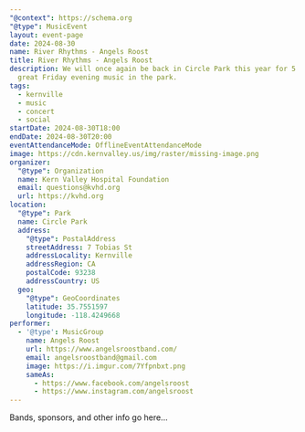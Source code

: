 ```yaml
---
"@context": https://schema.org
"@type": MusicEvent
layout: event-page
date: 2024-08-30
name: River Rhythms - Angels Roost
title: River Rhythms - Angels Roost
description: We will once again be back in Circle Park this year for 5 weeks of
  great Friday evening music in the park.
tags:
  - kernville
  - music
  - concert
  - social
startDate: 2024-08-30T18:00
endDate: 2024-08-30T20:00
eventAttendanceMode: OfflineEventAttendanceMode
image: https://cdn.kernvalley.us/img/raster/missing-image.png
organizer:
  "@type": Organization
  name: Kern Valley Hospital Foundation
  email: questions@kvhd.org
  url: https://kvhd.org
location:
  "@type": Park
  name: Circle Park
  address:
    "@type": PostalAddress
    streetAddress: 7 Tobias St
    addressLocality: Kernville
    addressRegion: CA
    postalCode: 93238
    addressCountry: US
  geo:
    "@type": GeoCoordinates
    latitude: 35.7551597
    longitude: -118.4249668
performer:
  - '@type': MusicGroup
    name: Angels Roost
    url: https://www.angelsroostband.com/
    email: angelsroostband@gmail.com
    image: https://i.imgur.com/7Yfpnbxt.png
    sameAs:
      - https://www.facebook.com/angelsroost
      - https://www.instagram.com/angelsroost
---
```

Bands, sponsors, and other info go here...
